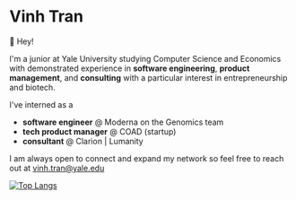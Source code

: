 # Vinh Tran

👋 Hey! 

I'm a junior at Yale University studying Computer Science and Economics with demonstrated experience in **software engineering**, **product management**, and **consulting** with a particular interest in entrepreneurship and biotech.

I've interned as a
- **software engineer** @ Moderna on the Genomics team
- **tech product manager** @ COAD (startup)
- **consultant** @ Clarion | Lumanity

I am always open to connect and expand my network so feel free to reach out at vinh.tran@yale.edu

[![Top Langs](https://github-readme-stats.vercel.app/api/top-langs/?username=vinh-tran1&layout=compact&theme=dracula)](https://github.com/anuraghazra/github-readme-stats)

<!--
**vinh-tran1/vinh-tran1** is a ✨ _special_ ✨ repository because its `README.md` (this file) appears on your GitHub profile.

Here are some ideas to get you started:

- 🔭 I’m currently working on ...
- 🌱 I’m currently learning ...
- 👯 I’m looking to collaborate on ...
- 🤔 I’m looking for help with ...
- 💬 Ask me about ...
- 📫 How to reach me: ...
- 😄 Pronouns: ...
- ⚡ Fun fact: ...
-->
